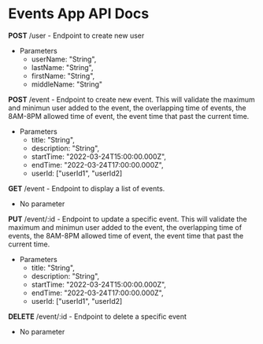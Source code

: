 # Events App API Docs

**POST** /user - Endpoint to create new user
- Parameters
  - userName: "String",
  - lastName: "String",
  - firstName: "String",
  - middleName: "String"

**POST** /event - Endpoint to create new event. This will validate the maximum and minimun user added to the event, the overlapping time of events, the 8AM-8PM allowed time of event, the event time that past the current time.
- Parameters
  - title: "String",
  - description: "String",
  - startTime: "2022-03-24T15:00:00.000Z",
  - endTime: "2022-03-24T17:00:00.000Z",
  - userId: ["userId1", "userId2]

**GET** /event - Endpoint to display a list of events.
- No parameter

**PUT** /event/:id - Endpoint to update a specific event. This will validate the maximum and minimun user added to the event, the overlapping time of events, the 8AM-8PM allowed time of event, the event time that past the current time.
- Parameters
  - title: "String",
  - description: "String",
  - startTime: "2022-03-24T15:00:00.000Z",
  - endTime: "2022-03-24T17:00:00.000Z",
  - userId: ["userId1", "userId2]

**DELETE** /event/:id - Endpoint to delete a specific event
- No parameter